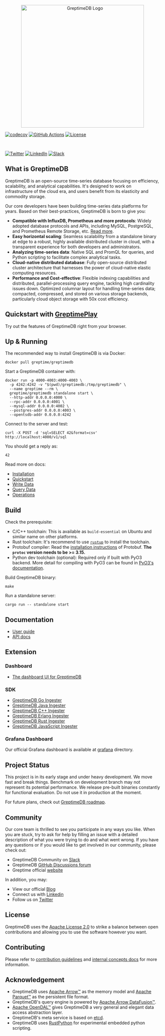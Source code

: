 <p align="center">
  <picture>
    <source media="(prefers-color-scheme: light)" srcset="https://cdn.jsdelivr.net/gh/GreptimeTeam/greptimedb@main/docs/logo-text-padding.png">
    <source media="(prefers-color-scheme: dark)" srcset="https://cdn.jsdelivr.net/gh/GreptimeTeam/greptimedb@main/docs/logo-text-padding-dark.png">
    <img alt="GreptimeDB Logo" src="https://cdn.jsdelivr.net/gh/GreptimeTeam/greptimedb@main/docs/logo-text-padding.png" width="400px">
  </picture>
</p>

[![codecov](https://codecov.io/gh/GrepTimeTeam/greptimedb/branch/main/graph/badge.svg?token=FITFDI3J3C)](https://codecov.io/gh/GrepTimeTeam/greptimedb)
[![GitHub Actions](https://github.com/GreptimeTeam/greptimedb/actions/workflows/develop.yml/badge.svg)](https://github.com/GreptimeTeam/greptimedb/actions/workflows/develop.yml)
[![License](https://img.shields.io/github/license/greptimeTeam/greptimedb)](https://github.com/greptimeTeam/greptimedb/blob/main/LICENSE)

<br/>

[![Twitter](https://img.shields.io/badge/twitter-follow_us-1d9bf0.svg?style=for-the-badge)](https://twitter.com/greptime/)
[![LinkedIn](https://img.shields.io/badge/linkedin-connect_with_us-0a66c2.svg?style=for-the-badge)](https://www.linkedin.com/company/greptime/)
[![Slack](https://img.shields.io/badge/slack-GreptimeDB-0abd59?logo=slack&style=for-the-badge)](https://greptime.com/slack)

## What is GreptimeDB

GreptimeDB is an open-source time-series database focusing on efficiency, scalability, and analytical capabilities.
It's designed to work on infrastructure of the cloud era, and users benefit from its elasticity and commodity storage.

Our core developers have been building time-series data platforms for years. Based on their best-practices, GreptimeDB is born to give you:

* **Compatible with InfluxDB, Prometheus and more protocols**: Widely adopted database protocols and APIs, including MySQL, PostgreSQL, and Prometheus Remote Storage, etc. [Read more](https://docs.greptime.com/user-guide/clients/overview).
* **Easy horizontal scaling**: Seamless scalability from a standalone binary at edge to a robust, highly available distributed cluster in cloud, with a transparent experience for both developers and administrators.
* **Analyzing time-series data**: Native SQL and PromQL for queries, and Python scripting to facilitate complex analytical tasks.
* **Cloud-native distributed database**: Fully open-source distributed cluster architecture that harnesses the power of cloud-native elastic computing resources.
* **Performance and Cost-effective**: Flexible indexing capabilities and distributed, parallel-processing query engine, tackling high cardinality issues down. Optimized columnar layout for handling time-series data; compacted, compressed, and stored on various storage backends, particularly cloud object storage with 50x cost efficiency.

## Quickstart with [GreptimePlay](https://greptime.com/playground)

Try out the features of GreptimeDB right from your browser.

## Up & Running

The recommended way to install GreptimeDB is via Docker:

```shell
docker pull greptime/greptimedb
```

Start a GreptimeDB container with:

```shell
docker run -p 4000-4003:4000-4003 \
  -p 4242:4242 -v "$(pwd)/greptimedb:/tmp/greptimedb" \
  --name greptime --rm \
  greptime/greptimedb standalone start \
  --http-addr 0.0.0.0:4000 \
  --rpc-addr 0.0.0.0:4001 \
  --mysql-addr 0.0.0.0:4002 \
  --postgres-addr 0.0.0.0:4003 \
  --opentsdb-addr 0.0.0.0:4242
```

Connect to the server and test:

```shell
curl -X POST -d 'sql=SELECT 42&format=csv' http://localhost:4000/v1/sql
```

You should get a reply as:

```
42
```

Read more on docs:

* [Installation](https://docs.greptime.com/getting-started/installation/overview)
* [Quickstart](https://docs.greptime.com/getting-started/quick-start/overview)
* [Write Data](https://docs.greptime.com/user-guide/clients/overview)
* [Query Data](https://docs.greptime.com/user-guide/query-data/overview)
* [Operations](https://docs.greptime.com/user-guide/operations/overview)

## Build

Check the prerequisite:

* C/C++ toolchain: This is available as `build-essential` on Ubuntu and similar name on other platforms.
* Rust toolchain: It's recommend to use [`rustup`](https://rustup.rs/) to install the toolchain.
* Protobuf compiler: Read the [installation instructions](https://grpc.io/docs/protoc-installation/) of Protobuf. **The `protoc` version needs to be >= 3.15.**
* Python dev toolchain (optional): Required only if built with PyO3 backend. More detail for compiling with PyO3 can be found in [PyO3's documentation](https://pyo3.rs/v0.18.1/building_and_distribution#configuring-the-python-version).

Build GreptimeDB binary:

```shell
make
```

Run a standalone server:

```shell
cargo run -- standalone start
```

## Documentation

- [User guide](https://docs.greptime.com/user-guide/concepts/overview)
- [API docs](https://greptimedb.rs)

## Extension

### Dashboard

- [The dashboard UI for GreptimeDB](https://github.com/GreptimeTeam/dashboard)

### SDK

- [GreptimeDB Go Ingester](https://github.com/GreptimeTeam/greptimedb-ingester-go)
- [GreptimeDB Java Ingester](https://github.com/GreptimeTeam/greptimedb-ingester-java)
- [GreptimeDB C++ Ingester](https://github.com/GreptimeTeam/greptimedb-ingester-cpp)
- [GreptimeDB Erlang Ingester](https://github.com/GreptimeTeam/greptimedb-ingester-erl)
- [GreptimeDB Rust Ingester](https://github.com/GreptimeTeam/greptimedb-ingester-rust)
- [GreptimeDB JavaScript Ingester](https://github.com/GreptimeTeam/greptime-ingester-js)

### Grafana Dashboard

Our official Grafana dashboard is available at [grafana](grafana/README.md) directory.

## Project Status

This project is in its early stage and under heavy development. We move fast and
break things. Benchmark on development branch may not represent its potential
performance. We release pre-built binaries constantly for functional
evaluation. Do not use it in production at the moment.

For future plans, check out [GreptimeDB roadmap](https://github.com/GreptimeTeam/greptimedb/issues/3412).

## Community

Our core team is thrilled to see you participate in any ways you like. When you are stuck, try to
ask for help by filling an issue with a detailed description of what you were trying to do
and what went wrong. If you have any questions or if you would like to get involved in our
community, please check out:

- GreptimeDB Community on [Slack](https://greptime.com/slack)
- GreptimeDB [GitHub Discussions forum](https://github.com/GreptimeTeam/greptimedb/discussions)
- Greptime official [website](https://greptime.com)

In addition, you may:

- View our official [Blog](https://greptime.com/blogs/)
- Connect us with [Linkedin](https://www.linkedin.com/company/greptime/)
- Follow us on [Twitter](https://twitter.com/greptime)

## License

GreptimeDB uses the [Apache License 2.0](https://apache.org/licenses/LICENSE-2.0.txt) to strike a balance between
open contributions and allowing you to use the software however you want.

## Contributing

Please refer to [contribution guidelines](CONTRIBUTING.md) and [internal concepts docs](https://docs.greptime.com/contributor-guide/overview.html) for more information.

## Acknowledgement

- GreptimeDB uses [Apache Arrow™](https://arrow.apache.org/) as the memory model and [Apache Parquet™](https://parquet.apache.org/) as the persistent file format.
- GreptimeDB's query engine is powered by [Apache Arrow DataFusion™](https://arrow.apache.org/datafusion/).
- [Apache OpenDAL™](https://opendal.apache.org) gives GreptimeDB a very general and elegant data access abstraction layer.
- GreptimeDB's meta service is based on [etcd](https://etcd.io/).
- GreptimeDB uses [RustPython](https://github.com/RustPython/RustPython) for experimental embedded python scripting.
